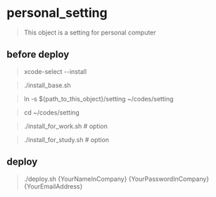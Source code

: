 # personal_setting

> This object is a setting for personal computer

## before deploy

> xcode-select --install

> ./install_base.sh

> ln -s ${path_to_this_object}/setting ~/codes/setting

> cd ~/codes/setting

> ./install_for_work.sh  # option

> ./install_for_study.sh  # option

## deploy

> ./deploy.sh {YourNameInCompany} {YourPasswordInCompany} {YourEmailAddress}
